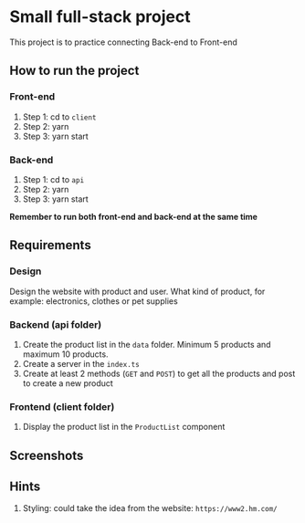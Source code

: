 # Small full-stack project

This project is to practice connecting Back-end to Front-end

## How to run the project

### Front-end

1. Step 1: cd to `client`
2. Step 2: yarn
3. Step 3: yarn start

### Back-end

1. Step 1: cd to `api`
2. Step 2: yarn
3. Step 3: yarn start

**Remember to run both front-end and back-end at the same time**

## Requirements

### Design

Design the website with product and user. What kind of product, for example: electronics, clothes or pet supplies

### Backend (api folder)

1. Create the product list in the `data` folder. Minimum 5 products and maximum 10 products.
1. Create a server in the `index.ts`
1. Create at least 2 methods (`GET` and `POST`) to get all the products and post to create a new product

### Frontend (client folder)

1. Display the product list in the `ProductList` component

## Screenshots

## Hints

1. Styling: could take the idea from the website: `https://www2.hm.com/`
